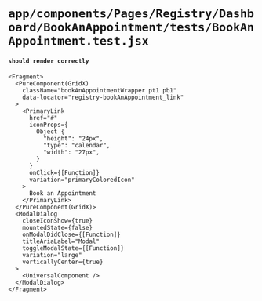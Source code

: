 # `app/components/Pages/Registry/Dashboard/BookAnAppointment/tests/BookAnAppointment.test.jsx`

#### `should render correctly`

```
<Fragment>
  <PureComponent(GridX)
    className="bookAnAppointmentWrapper pt1 pb1"
    data-locator="registry-bookAnAppointment_link"
  >
    <PrimaryLink
      href="#"
      iconProps={
        Object {
          "height": "24px",
          "type": "calendar",
          "width": "27px",
        }
      }
      onClick={[Function]}
      variation="primaryColoredIcon"
    >
      Book an Appointment
    </PrimaryLink>
  </PureComponent(GridX)>
  <ModalDialog
    closeIconShow={true}
    mountedState={false}
    onModalDidClose={[Function]}
    titleAriaLabel="Modal"
    toggleModalState={[Function]}
    variation="large"
    verticallyCenter={true}
  >
    <UniversalComponent />
  </ModalDialog>
</Fragment>
```

